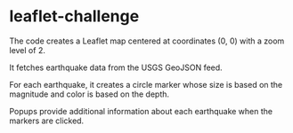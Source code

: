 # leaflet-challenge



The code creates a Leaflet map centered at coordinates (0, 0) with a zoom level of 2.


It fetches earthquake data from the USGS GeoJSON feed.


For each earthquake, it creates a circle marker whose size is based on the magnitude and color is based on the depth.


Popups provide additional information about each earthquake when the markers are clicked.